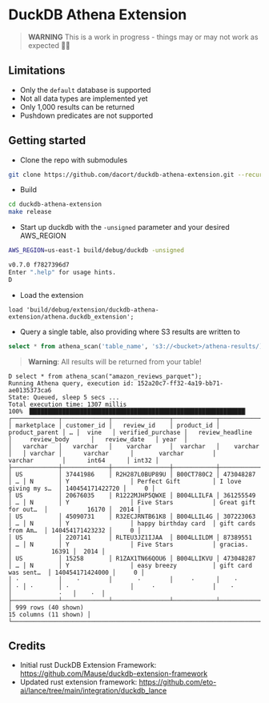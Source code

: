 # DuckDB Athena Extension

> **WARNING** This is a work in progress - things may or may not work as expected 🧙‍♂️

## Limitations

- Only the `default` database is supported
- Not all data types are implemented yet
- Only 1,000 results can be returned
- Pushdown predicates are not supported

## Getting started

- Clone the repo with submodules

```bash
git clone https://github.com/dacort/duckdb-athena-extension.git --recurse-submodules
```

- Build

```bash
cd duckdb-athena-extension
make release
```

- Start up duckdb with the `-unsigned` parameter and your desired AWS_REGION

```bash
AWS_REGION=us-east-1 build/debug/duckdb -unsigned
```

```bash
v0.7.0 f7827396d7
Enter ".help" for usage hints.
D 
```

- Load the extension

```
load 'build/debug/extension/duckdb-athena-extension/athena.duckdb_extension';
```

- Query a single table, also providing where S3 results are written to

```sql
select * from athena_scan('table_name', 's3://<bucket>/athena-results/);
```

> **Warning**: All results will be returned from your table!

```
D select * from athena_scan("amazon_reviews_parquet");
Running Athena query, execution id: 152a20c7-ff32-4a19-bb71-ae0135373ca6
State: Queued, sleep 5 secs ...
Total execution time: 1307 millis
100% ▕████████████████████████████████████████████████████████████▏ 
┌─────────────┬─────────────┬────────────────┬────────────┬────────────────┬───┬─────────┬───────────────────┬──────────────────────┬──────────────────────┬─────────────────┬───────┐
│ marketplace │ customer_id │   review_id    │ product_id │ product_parent │ … │  vine   │ verified_purchase │   review_headline    │     review_body      │   review_date   │ year  │
│   varchar   │   varchar   │    varchar     │  varchar   │    varchar     │   │ varchar │      varchar      │       varchar        │       varchar        │      int64      │ int32 │
├─────────────┼─────────────┼────────────────┼────────────┼────────────────┼───┼─────────┼───────────────────┼──────────────────────┼──────────────────────┼─────────────────┼───────┤
│ US          │ 37441986    │ R2H287L0BUP89U │ B00CT780C2 │ 473048287      │ … │ N       │ Y                 │ Perfect Gift         │ I love giving my s…  │ 140454171422720 │     0 │
│ US          │ 20676035    │ R1222MJHP5QWXE │ B004LLILFA │ 361255549      │ … │ N       │ Y                 │ Five Stars           │ Great gift for out…  │           16170 │  2014 │
│ US          │ 45090731    │ R32ECJRNTB61K8 │ B004LLIL4G │ 307223063      │ … │ N       │ Y                 │ happy birthday card  │ gift cards from Am…  │ 140454171423232 │     0 │
│ US          │ 2207141     │ RLTEU3JZ1IJAA  │ B004LLILDM │ 87389551       │ … │ N       │ Y                 │ Five Stars           │ gracias.             │           16391 │  2014 │
│ US          │ 15258       │ R1ZAX1TN66QOU6 │ B004LLIKVU │ 473048287      │ … │ N       │ Y                 │ easy breezy          │ gift card was sent…  │ 140454171424000 │     0 │
│ ·           │    ·        │       ·        │     ·      │    ·           │ · │ ·       │ ·                 │     ·                │    ·                 │             ·   │    ·  │
├─────────────┴─────────────┴────────────────┴────────────┴────────────────┴───┴─────────┴───────────────────┴──────────────────────┴──────────────────────┴─────────────────┴───────┤
│ 999 rows (40 shown)                                                                                                                                          15 columns (11 shown) │
└────────────────────────────────────────────────────────────────────────────────────────────────────────────────────────────────────────────────────────────────────────────────────┘
```

## Credits

- Initial rust DuckDB Extension Framework: https://github.com/Mause/duckdb-extension-framework
- Updated rust extension framework: https://github.com/eto-ai/lance/tree/main/integration/duckdb_lance
